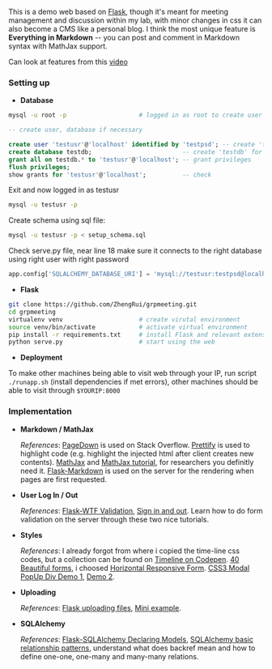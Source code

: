 This is a demo web based on [Flask](http://flask.pocoo.org/), though it's meant for meeting management and discussion within my lab, with minor changes in css it can also become a CMS like a personal blog. I think the most unique feature is **Everything in Markdown** -- you can post and comment in Markdown syntax with MathJax support.

Can look at features from this [video](https://www.youtube.com/watch?v=KwDADwoD9iY)

### Setting up
+ **Database**
```bash
mysql -u root -p                    # logged in as root to create user
```

```sql
-- create user, database if necessary

create user 'testusr'@'localhost' identified by 'testpsd'; -- create 'testusr' with 'testpsd'
create database testdb;                         -- create 'testdb' for this project
grant all on testdb.* to 'testusr'@'localhost'; -- grant privileges
flush privileges;
show grants for 'testusr'@'localhost';          -- check
```

Exit and now logged in as testusr
```bash
mysql -u testusr -p
```

Create schema using sql file:
```bash
mysql -u testusr -p < setup_schema.sql
```

Check serve.py file, near line 18 make sure it connects to the right database using right user with right password
```python
app.config['SQLALCHEMY_DATABASE_URI'] = 'mysql://testusr:testpsd@localhost/testdb'
```

+ **Flask**
```bash
git clone https://github.com/ZhengRui/grpmeeting.git
cd grpmeeting
virtualenv venv                     # create virutal environment
source venv/bin/activate            # activate virtual environment
pip install -r requirements.txt     # install Flask and relevant extensions inside this virtual envorionment
python serve.py                     # start using the web
```


+ **Deployment**

To make other machines being able to visit web through your IP, run script `./runapp.sh` (install dependencies if met errors), other machines should be able to visit through `$YOURIP:8000`


### Implementation
+ **Markdown / MathJax**

  *References*: [PageDown](https://code.google.com/p/pagedown/wiki/PageDown) is used on Stack Overflow. [Prettify](https://github.com/google/code-prettify) is used to highlight code (e.g. highlight the injected html after client creates new contents). [MathJax](http://docs.mathjax.org/en/latest/start.html) and [MathJax tutorial](http://meta.math.stackexchange.com/questions/5020/mathjax-basic-tutorial-and-quick-reference), for researchers you definitly need it. [Flask-Markdown](https://pythonhosted.org/Flask-Markdown/) is used on the server for the rendering when pages are first requested.

+ **User Log In / Out**

  *References*: [Flask-WTF Validation](http://code.tutsplus.com/tutorials/intro-to-flask-adding-a-contact-page--net-28982), [Sign in and out](http://code.tutsplus.com/tutorials/intro-to-flask-signing-in-and-out--net-29982). Learn how to do form validation on the server through these two nice tutorials.

+ **Styles**

  *References*: I already forgot from where i copied the time-line css codes, but a collection can be found on [Timeline on Codepen](http://codepen.io/tag/timeline/). [40 Beautiful forms](https://www.freshdesignweb.com/css-registration-form-templates/), i choosed [Horizontal Responsive Form](http://blog.templatemonster.com/demos/responsive-css3-horizontal-application-style-form-fields/demo/index.html). [CSS3 Modal PopUp Div Demo 1](http://jsfiddle.net/kumarmuthaliar/GG9Sa/1/), [Demo 2](http://www.script-tutorials.com/demos/222/index.html).

+ **Uploading**

  *References*: [Flask uploading files](http://flask.pocoo.org/docs/0.10/patterns/fileuploads/), [Mini example](http://code.runnable.com/UiPcaBXaxGNYAAAL/how-to-upload-a-file-to-the-server-in-flask-for-python).

+ **SQLAlchemy**

  *References*: [Flask-SQLAlchemy Declaring Models](https://pythonhosted.org/Flask-SQLAlchemy/models.html), [SQLAlchemy basic relationship patterns](http://docs.sqlalchemy.org/en/rel_1_0/orm/basic_relationships.html), understand what does backref mean and how to define one-one, one-many and many-many relations.

